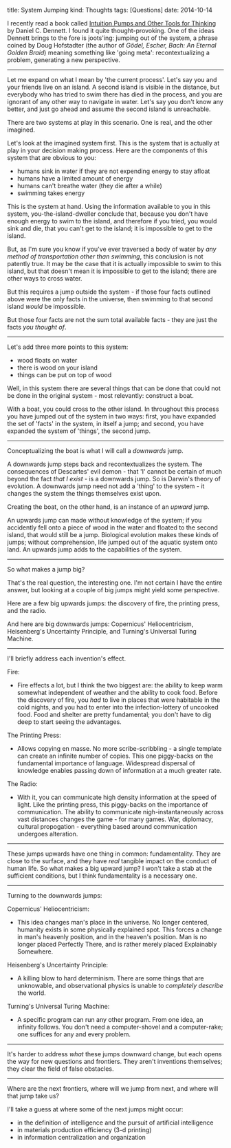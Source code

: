 title: System Jumping
kind: Thoughts
tags: [Questions]
date: 2014-10-14

I recently read a book called [Intuition Pumps and Other Tools for Thinking](http://books.wwnorton.com/books/detail.aspx?id=4294978673) by Daniel C. Dennett. I found it quite thought-provoking. One of the ideas Dennett brings to the fore is joots'ing: jumping out of the system, a phrase coined by Doug Hofstadter (the author of _Gödel, Escher, Bach: An Eternal Golden Braid_) meaning something like 'going meta': recontextualizing a problem, generating a new perspective.  

---

Let me expand on what I mean by 'the current process'. Let's say you and your friends live on an island. A second island is visible in the distance, but everybody who has tried to swim there has died in the process, and you are ignorant of any other way to navigate in water. Let's say you don't know any better, and just go ahead and assume the second island is unreachable.

There are two systems at play in this scenario. One is real, and the other imagined. 

Let's look at the imagined system first. This is the system that is actually at play in your decision making process. Here are the components of this system that are obvious to you:

- humans sink in water if they are not expending energy to stay afloat
- humans have a limited amount of energy
- humans can't breathe water (they die after a while)
- swimming takes energy

This is the system at hand. Using the information available to you in this system, you-the-island-dweller conclude that, because you don't have enough energy to swim to the island, and therefore if you tried, you would sink and die, that you can't get to the island; it is impossible to get to the island.

But, as I'm sure you know if you've ever traversed a body of water by _any method of transportation other than swimming_, this conclusion is not patently true. It may be the case that it is actually impossible to swim to this island, but that doesn't mean it is impossible to get to the island; there are other ways to cross water.

But this requires a jump outside the system - if those four facts outlined above were the only facts in the universe, then swimming to that second island _would_ be impossible. 

But those four facts are not the sum total available facts - they are just the facts _you thought of_. 

---

Let's add three more points to this system:

- wood floats on water
- there is wood on your island
- things can be put on top of wood

Well, in this system there are several things that can be done that could not be done in the original system - most relevantly: construct a boat.

With a boat, you could cross to the other island. In throughout this process you have jumped out of the system in two ways: first, you have expanded the set of 'facts' in the system, in itself a jump; and second, you have expanded the system of 'things', the second jump.

---

Conceptualizing the boat is what I will call a _downwards_ jump.

A downwards jump steps back and recontextualizes the system. The consequences of Descartes' evil demon - that 'I' cannot be certain of much beyond the fact _that I exist_ - is a downwards jump. So is Darwin's theory of evolution. A downwards jump need not add a 'thing' to the system - it changes the system the things themselves exist upon.

Creating the boat, on the other hand, is an instance of an _upward_ jump.

An upwards jump can made without knowledge of the system; if you accidently fell onto a piece of wood in the water and floated to the second island, that would still be a jump. Biological evolution makes these kinds of jumps; without comprehension, life jumped out of the aquatic system onto land. An upwards jump adds to the capabilities of the system. 

---

So what makes a jump big?

That's the real question, the interesting one. I'm not certain I have the entire answer, but looking at a couple of big jumps might yield some perspective.

Here are a few big upwards jumps: the discovery of fire, the printing press, and the radio. 

And here are big downwards jumps: Copernicus' Heliocentricism, Heisenberg's Uncertainty Principle, and Turning's Universal Turing Machine.

---

I'll briefly address each invention's effect.

Fire:

- Fire effects a lot, but I think the two biggest are: the ability to keep warm somewhat independent of weather and the ability to cook food. Before the discovery of fire, you _had_ to live in places that were habitable in the cold nights, and you had to enter into the infection-lottery of uncooked food. Food and shelter are pretty fundamental; you don't have to dig deep to start seeing the advantages.

The Printing Press:

- Allows copying en masse. No more scribe-scribbling - a single template can create an infinite number of copies. This one piggy-backs on the fundamental importance of language. Widespread dispersal of knowledge enables passing down of information at a much greater rate. 

The Radio:

- With it, you can communicate high density information at the speed of light. Like the printing press, this piggy-backs on the importance of communication. The ability to communicate nigh-instantaneously across vast distances changes the game - for many games. War, diplomacy, cultural propogation - everything based around communication undergoes alteration.

--- 

These jumps upwards have one thing in common: fundamentality. They are close to the surface, and they have _real_ tangible impact on the conduct of human life. So what makes a big upward jump? I won't take a stab at the sufficient conditions, but I think fundamentality is a necessary one. 

---

Turning to the downwards jumps:

Copernicus' Heliocentricism:

- This idea changes man's place in the universe. No longer centered, humanity exists in some physically explained spot. This forces a change in man's heavenly position, and in the heaven's position. Man is no longer placed Perfectly There, and is rather merely placed Explainably Somewhere.

Heisenberg's Uncertainty Principle:

- A killing blow to hard determinism. There are some things that are unknowable, and observational physics is unable to _completely describe_ the world. 

Turning's Universal Turing Machine:

- A specific program can run any other program. From one idea, an infinity follows. You don't need a computer-shovel and a computer-rake; one suffices for any and every problem. 

---

It's harder to address _what_ these jumps downward change, but each opens the way for new questions and frontiers. They aren't inventions themselves; they clear the field of false obstacles. 

---

Where are the next frontiers, where will we jump from next, and where will that jump take us?

I'll take a guess at where some of the next jumps might occur: 

- in the definition of intelligence and the pursuit of artificial intelligence
- in materials production efficiency (3-d printing)
- in information centralization and organization